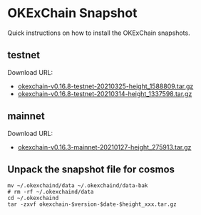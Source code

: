 
# OKExChain Snapshot

Quick instructions on how to install the OKExChain snapshots.

## testnet
Download URL: 
  - [okexchain-v0.16.8-testnet-20210325-height_1588809.tar.gz](https://ok-public-hk.oss-cn-hongkong.aliyuncs.com/cdn/okexchain/snapshot/okexchain-v0.16.8-testnet-20210325-height_1588809.tar.gz)
  - [okexchain-v0.16.8-testnet-20210314-height_1337598.tar.gz](https://ok-public-hk.oss-cn-hongkong.aliyuncs.com/cdn/okexchain/snapshot/okexchain-v0.16.8-testnet-20210314-height_1337598.tar.gz)

## mainnet
Download URL: 
  - [okexchain-v0.16.3-mainnet-20210127-height_275913.tar.gz](https://ok-public-hk.oss-cn-hongkong.aliyuncs.com/cdn/okexchain/snapshot/okexchain-v0.16.3-mainnet-20210127-height_275913.tar.gz)

## Unpack the snapshot file for cosmos
```shell
mv ~/.okexchaind/data ~/.okexchaind/data-bak
# rm -rf ~/.okexchaind/data
cd ~/.okexchaind 
tar -zxvf okexchain-$version-$date-$height_xxx.tar.gz
```
